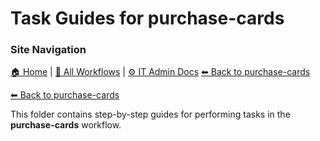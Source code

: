 # Task Guides for purchase-cards

### Site Navigation
[🏠 Home](../../../README.md) | [📂 All Workflows](../../../users/users.md) | [⚙ IT Admin Docs](../../../it-admins/README.md)
[⬅ Back to purchase-cards](../README.md)

[⬅ Back to purchase-cards](../README.md)

This folder contains step-by-step guides for performing tasks in the **purchase-cards** workflow.
